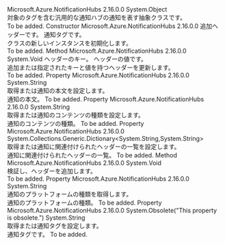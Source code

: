 <Type Name="Notification" FullName="Microsoft.Azure.NotificationHubs.Notification">
  <TypeSignature Language="C#" Value="public abstract class Notification" />
  <TypeSignature Language="ILAsm" Value=".class public auto ansi abstract beforefieldinit Notification extends System.Object" />
  <TypeSignature Language="DocId" Value="T:Microsoft.Azure.NotificationHubs.Notification" />
  <TypeSignature Language="VB.NET" Value="Public MustInherit Class Notification" />
  <TypeSignature Language="F#" Value="type Notification = class" />
  <AssemblyInfo>
    <AssemblyName>Microsoft.Azure.NotificationHubs</AssemblyName>
    <AssemblyVersion>2.16.0.0</AssemblyVersion>
  </AssemblyInfo>
  <Base>
    <BaseTypeName>System.Object</BaseTypeName>
  </Base>
  <Interfaces />
  <Docs>
    <summary>対象のタグを含む汎用的な通知ハブの通知を表す抽象クラスです。</summary>
    <remarks>To be added.</remarks>
  </Docs>
  <Members>
    <Member MemberName=".ctor">
      <MemberSignature Language="C#" Value="protected Notification (System.Collections.Generic.IDictionary&lt;string,string&gt; additionalHeaders, string tag);" />
      <MemberSignature Language="ILAsm" Value=".method familyhidebysig specialname rtspecialname instance void .ctor(class System.Collections.Generic.IDictionary`2&lt;string, string&gt; additionalHeaders, string tag) cil managed" />
      <MemberSignature Language="DocId" Value="M:Microsoft.Azure.NotificationHubs.Notification.#ctor(System.Collections.Generic.IDictionary{System.String,System.String},System.String)" />
      <MemberSignature Language="VB.NET" Value="Protected Sub New (additionalHeaders As IDictionary(Of String, String), tag As String)" />
      <MemberSignature Language="F#" Value="new Microsoft.Azure.NotificationHubs.Notification : System.Collections.Generic.IDictionary&lt;string, string&gt; * string -&gt; Microsoft.Azure.NotificationHubs.Notification" Usage="new Microsoft.Azure.NotificationHubs.Notification (additionalHeaders, tag)" />
      <MemberType>Constructor</MemberType>
      <AssemblyInfo>
        <AssemblyName>Microsoft.Azure.NotificationHubs</AssemblyName>
        <AssemblyVersion>2.16.0.0</AssemblyVersion>
      </AssemblyInfo>
      <Parameters>
        <Parameter Name="additionalHeaders" Type="System.Collections.Generic.IDictionary&lt;System.String,System.String&gt;" />
        <Parameter Name="tag" Type="System.String" />
      </Parameters>
      <Docs>
        <param name="additionalHeaders">追加ヘッダーです。</param>
        <param name="tag">通知タグです。</param>
        <summary><see cref="T:Microsoft.Azure.NotificationHubs.Notification" /> クラスの新しいインスタンスを初期化します。</summary>
        <remarks>To be added.</remarks>
      </Docs>
    </Member>
    <Member MemberName="AddOrUpdateHeader">
      <MemberSignature Language="C#" Value="protected void AddOrUpdateHeader (string key, string value);" />
      <MemberSignature Language="ILAsm" Value=".method familyhidebysig instance void AddOrUpdateHeader(string key, string value) cil managed" />
      <MemberSignature Language="DocId" Value="M:Microsoft.Azure.NotificationHubs.Notification.AddOrUpdateHeader(System.String,System.String)" />
      <MemberSignature Language="VB.NET" Value="Protected Sub AddOrUpdateHeader (key As String, value As String)" />
      <MemberSignature Language="F#" Value="member this.AddOrUpdateHeader : string * string -&gt; unit" Usage="notification.AddOrUpdateHeader (key, value)" />
      <MemberType>Method</MemberType>
      <AssemblyInfo>
        <AssemblyName>Microsoft.Azure.NotificationHubs</AssemblyName>
        <AssemblyVersion>2.16.0.0</AssemblyVersion>
      </AssemblyInfo>
      <ReturnValue>
        <ReturnType>System.Void</ReturnType>
      </ReturnValue>
      <Parameters>
        <Parameter Name="key" Type="System.String" />
        <Parameter Name="value" Type="System.String" />
      </Parameters>
      <Docs>
        <param name="key">ヘッダーのキー。</param>
        <param name="value">ヘッダーの値です。</param>
        <summary>追加または指定されたキーと値を持つヘッダーを更新します。</summary>
        <remarks>To be added.</remarks>
      </Docs>
    </Member>
    <Member MemberName="Body">
      <MemberSignature Language="C#" Value="public string Body { get; set; }" />
      <MemberSignature Language="ILAsm" Value=".property instance string Body" />
      <MemberSignature Language="DocId" Value="P:Microsoft.Azure.NotificationHubs.Notification.Body" />
      <MemberSignature Language="VB.NET" Value="Public Property Body As String" />
      <MemberSignature Language="F#" Value="member this.Body : string with get, set" Usage="Microsoft.Azure.NotificationHubs.Notification.Body" />
      <MemberType>Property</MemberType>
      <AssemblyInfo>
        <AssemblyName>Microsoft.Azure.NotificationHubs</AssemblyName>
        <AssemblyVersion>2.16.0.0</AssemblyVersion>
      </AssemblyInfo>
      <ReturnValue>
        <ReturnType>System.String</ReturnType>
      </ReturnValue>
      <Docs>
        <summary>取得または通知の本文を設定します。</summary>
        <value>通知の本文。</value>
        <remarks>To be added.</remarks>
      </Docs>
    </Member>
    <Member MemberName="ContentType">
      <MemberSignature Language="C#" Value="public string ContentType { get; set; }" />
      <MemberSignature Language="ILAsm" Value=".property instance string ContentType" />
      <MemberSignature Language="DocId" Value="P:Microsoft.Azure.NotificationHubs.Notification.ContentType" />
      <MemberSignature Language="VB.NET" Value="Public Property ContentType As String" />
      <MemberSignature Language="F#" Value="member this.ContentType : string with get, set" Usage="Microsoft.Azure.NotificationHubs.Notification.ContentType" />
      <MemberType>Property</MemberType>
      <AssemblyInfo>
        <AssemblyName>Microsoft.Azure.NotificationHubs</AssemblyName>
        <AssemblyVersion>2.16.0.0</AssemblyVersion>
      </AssemblyInfo>
      <ReturnValue>
        <ReturnType>System.String</ReturnType>
      </ReturnValue>
      <Docs>
        <summary>取得または通知のコンテンツの種類を設定します。</summary>
        <value>通知のコンテンツの種類。</value>
        <remarks>To be added.</remarks>
      </Docs>
    </Member>
    <Member MemberName="Headers">
      <MemberSignature Language="C#" Value="public System.Collections.Generic.Dictionary&lt;string,string&gt; Headers { get; set; }" />
      <MemberSignature Language="ILAsm" Value=".property instance class System.Collections.Generic.Dictionary`2&lt;string, string&gt; Headers" />
      <MemberSignature Language="DocId" Value="P:Microsoft.Azure.NotificationHubs.Notification.Headers" />
      <MemberSignature Language="VB.NET" Value="Public Property Headers As Dictionary(Of String, String)" />
      <MemberSignature Language="F#" Value="member this.Headers : System.Collections.Generic.Dictionary&lt;string, string&gt; with get, set" Usage="Microsoft.Azure.NotificationHubs.Notification.Headers" />
      <MemberType>Property</MemberType>
      <AssemblyInfo>
        <AssemblyName>Microsoft.Azure.NotificationHubs</AssemblyName>
        <AssemblyVersion>2.16.0.0</AssemblyVersion>
      </AssemblyInfo>
      <ReturnValue>
        <ReturnType>System.Collections.Generic.Dictionary&lt;System.String,System.String&gt;</ReturnType>
      </ReturnValue>
      <Docs>
        <summary>取得または通知に関連付けられたヘッダーの一覧を設定します。</summary>
        <value>通知に関連付けられたヘッダーの一覧。</value>
        <remarks>To be added.</remarks>
      </Docs>
    </Member>
    <Member MemberName="OnValidateAndPopulateHeaders">
      <MemberSignature Language="C#" Value="protected abstract void OnValidateAndPopulateHeaders ();" />
      <MemberSignature Language="ILAsm" Value=".method familyhidebysig newslot virtual instance void OnValidateAndPopulateHeaders() cil managed" />
      <MemberSignature Language="DocId" Value="M:Microsoft.Azure.NotificationHubs.Notification.OnValidateAndPopulateHeaders" />
      <MemberSignature Language="VB.NET" Value="Protected MustOverride Sub OnValidateAndPopulateHeaders ()" />
      <MemberSignature Language="F#" Value="abstract member OnValidateAndPopulateHeaders : unit -&gt; unit" Usage="notification.OnValidateAndPopulateHeaders " />
      <MemberType>Method</MemberType>
      <AssemblyInfo>
        <AssemblyName>Microsoft.Azure.NotificationHubs</AssemblyName>
        <AssemblyVersion>2.16.0.0</AssemblyVersion>
      </AssemblyInfo>
      <ReturnValue>
        <ReturnType>System.Void</ReturnType>
      </ReturnValue>
      <Parameters />
      <Docs>
        <summary>検証し、ヘッダーを追加します。</summary>
        <remarks>To be added.</remarks>
      </Docs>
    </Member>
    <Member MemberName="PlatformType">
      <MemberSignature Language="C#" Value="protected abstract string PlatformType { get; }" />
      <MemberSignature Language="ILAsm" Value=".property instance string PlatformType" />
      <MemberSignature Language="DocId" Value="P:Microsoft.Azure.NotificationHubs.Notification.PlatformType" />
      <MemberSignature Language="VB.NET" Value="Protected MustOverride ReadOnly Property PlatformType As String" />
      <MemberSignature Language="F#" Value="member this.PlatformType : string" Usage="Microsoft.Azure.NotificationHubs.Notification.PlatformType" />
      <MemberType>Property</MemberType>
      <AssemblyInfo>
        <AssemblyName>Microsoft.Azure.NotificationHubs</AssemblyName>
        <AssemblyVersion>2.16.0.0</AssemblyVersion>
      </AssemblyInfo>
      <ReturnValue>
        <ReturnType>System.String</ReturnType>
      </ReturnValue>
      <Docs>
        <summary>通知のプラットフォームの種類を取得します。</summary>
        <value>通知のプラットフォームの種類。</value>
        <remarks>To be added.</remarks>
      </Docs>
    </Member>
    <Member MemberName="Tag">
      <MemberSignature Language="C#" Value="public string Tag { get; set; }" />
      <MemberSignature Language="ILAsm" Value=".property instance string Tag" />
      <MemberSignature Language="DocId" Value="P:Microsoft.Azure.NotificationHubs.Notification.Tag" />
      <MemberSignature Language="VB.NET" Value="Public Property Tag As String" />
      <MemberSignature Language="F#" Value="member this.Tag : string with get, set" Usage="Microsoft.Azure.NotificationHubs.Notification.Tag" />
      <MemberType>Property</MemberType>
      <AssemblyInfo>
        <AssemblyName>Microsoft.Azure.NotificationHubs</AssemblyName>
        <AssemblyVersion>2.16.0.0</AssemblyVersion>
      </AssemblyInfo>
      <Attributes>
        <Attribute>
          <AttributeName>System.Obsolete("This property is obsolete.")</AttributeName>
        </Attribute>
      </Attributes>
      <ReturnValue>
        <ReturnType>System.String</ReturnType>
      </ReturnValue>
      <Docs>
        <summary>取得または通知タグを設定します。</summary>
        <value>通知タグです。</value>
        <remarks>To be added.</remarks>
      </Docs>
    </Member>
  </Members>
</Type>